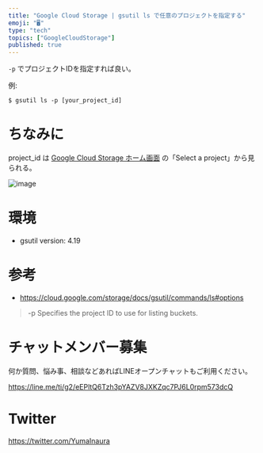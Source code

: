 ```yaml
---
title: "Google Cloud Storage | gsutil ls で任意のプロジェクトを指定する"
emoji: "🖥"
type: "tech"
topics: ["GoogleCloudStorage"]
published: true
---
```


`-p` でプロジェクトIDを指定すれば良い。

例:

```
$ gsutil ls -p [your_project_id]
````

# ちなみに

project_id は [Google Cloud Storage ホーム画面](https://console.cloud.google.com/home/) の「Select a project」から見られる。

![image](https://qiita-image-store.s3.amazonaws.com/0/89618/87b3ae7e-ab19-f0b3-a81f-41ffaac69c6a.png)

# 環境

- gsutil version: 4.19


# 参考

- https://cloud.google.com/storage/docs/gsutil/commands/ls#options

> -p
>Specifies the project ID to use for listing buckets.









<!-- Update From Qiita API -->

# チャットメンバー募集


何か質問、悩み事、相談などあればLINEオープンチャットもご利用ください。

https://line.me/ti/g2/eEPltQ6Tzh3pYAZV8JXKZqc7PJ6L0rpm573dcQ





# Twitter


https://twitter.com/YumaInaura


<!-- Update From Qiita API -->


